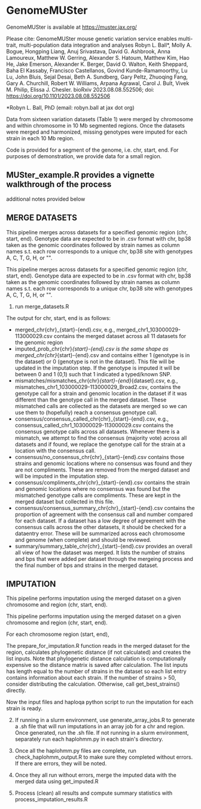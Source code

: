 # GenomeMUSter
GenomeMUSter is available at https://muster.jax.org/ 

Please cite:
GenomeMUSter mouse genetic variation service enables multi-trait, multi-population data integration and analyses
Robyn L. Ball*, Molly A. Bogue, Hongping Liang, Anuj Srivastava, David G. Ashbrook, Anna Lamoureux, Matthew W. Gerring, Alexander S. Hatoum, Matthew Kim, Hao He, Jake Emerson, Alexander K. Berger, David O. Walton, Keith Sheppard, Baha El Kassaby, Francisco Castellanos, Govind Kunde-Ramamoorthy, Lu Lu, John Bluis, Sejal Desai, Beth A. Sundberg, Gary Peltz, Zhuoqing Fang, Gary A. Churchill, Robert W. Williams, Arpana Agrawal, Carol J. Bult, Vivek M. Philip, Elissa J. Chesler.
bioRxiv 2023.08.08.552506; doi: https://doi.org/10.1101/2023.08.08.552506

*Robyn L. Ball, PhD (email: robyn.ball at jax dot org)

Data from sixteen variation datasets (Table 1)  were merged by chromosome and within chromosome in 10 Mb segmented regions. Once the datasets were merged and harmonized, missing genotypes were imputed for each strain in each 10 Mb region.

Code is provided for a segment of the genome, i.e. chr, start, end. For purposes of demonstration, we provide data for a small region.

## MUSter_example.R provides a vignette walkthrough of the process

additional notes provided below

## MERGE DATASETS

This pipeline merges across datasets for a specified genomic region (chr, start, end). Genotype data are expected to be in .csv format with chr, bp38 taken as the genomic coordinates followed by strain names as column names s.t. each row corresponds to a unique chr, bp38 site with genotypes A, C, T, G, H, or "".

This pipeline merges across datasets for a specified genomic region (chr, start, end). Genotype data are expected to be in .csv format with chr, bp38 taken as the genomic coordinates followed by strain names as column names s.t. each row corresponds to a unique chr, bp38 site with genotypes A, C, T, G, H, or "".

1. run merge_datasets.R

The output for chr, start, end is as follows:
- merged_chr{chr}_{start}-{end}.csv, e.g., merged_chr1_103000029-113000029.csv contains the merged dataset across all 11 datasets for the genomic region
- imputed_prob_chr{chr}_{start}-{end}.csv is the same shape as merged_chr{chr}_{start}-{end}.csv and contains either 1 (genotype is in the dataset) or 0 (genotype is not in the dataset). This file will be updated in the imputation step. If the genotype is imputed it will be between 0 and 1 (0,1) such that 1 indicated a typed/known SNP.
- mismatches/mismatches_chr{chr}_{start}-{end}_{dataset}.csv, e.g., mismatches_chr1_103000029-113000029_Broad2.csv, contains the genotype call for a strain and genomic location in the dataset if it was different than the genotype call in the merged dataset. These mismatched calls are collected as the datasets are merged so we can use them to (hopefully) reach a consensus genotype call.
- consensus/consensus_called_chr{chr}_{start}-{end}.csv, e.g., consensus_called_chr1_103000029-113000029.csv contains the consensus genotype calls across all datasets. Whenever there is a mismatch, we attempt to find the consensus (majority vote) across all datasets and if found, we replace the genotype call for the strain at a location with the consensus call.
- consensus/no_consensus_chr{chr}_{start}-{end}.csv contains those strains and genomic locations where no consensus was found and they are not compliments. These are removed from the merged dataset and will be imputed in the imputation step.
- consensus/compliments_chr{chr}_{start}-{end}.csv contains the strain and genomic locations where no consensus was found but the mismatched genotype calls are compliments. These are kept in the merged dataset but collected in this file.
- consensus/consensus_summary_chr{chr}_{start}-{end}.csv contains the proportion of agreement with the consensus call and number compared for each dataset. If a dataset has a low degree of agreement with the consensus calls across the other datasets, it should be checked for a dataentry error. These will be summarized across each chromosome and genome (when complete) and should be reviewed.
- summary/summary_table_chr{chr}_{start}-{end}.csv provides an overall all view of how the dataset was merged. It lists the number of strains and bps that were added per dataset through the mergeing process and the final number of bps and strains in the merged dataset.

## IMPUTATION

This pipeline performs imputation using the merged dataset on a given chromosome and region (chr, start, end).

This pipeline performs imputation using the merged dataset on a given chromosome and region (chr, start, end).

For each chromosome region (start, end),

The prepare_for_imputation.R function reads in the merged dataset for the region, calculates phylogenetic distance (if not calculated) and creates the list inputs. Note that phylogenetic distance calculation is computationally expensive so the distance matrix is saved after calculation. The list inputs has length equal to the number of strains in the dataset so each list entry contains information about each strain. If the number of strains > 50, consider distributing the calculation. Otherwise, call get_best_strains() directly.

Now the input files and haploqa python script to run the imputation for each strain is ready.

2. If running in a slurm environment, use generate_array_jobs.R to generate a .sh file that will run imputations in an array job for a chr and region. Once generated, run the .sh file. If not running in a slurm environment, separately run each haplohmm.py in each strain's directory.

3. Once all the haplohmm.py files are complete, run check_haplohmm_output.R to make sure they completed without errors. If there are errors, they will be noted.

4. Once they all run without errors, merge the imputed data with the merged data using get_imputed.R

5. Process (clean)  all results and compute summary statistics with process_imputation_results.R

